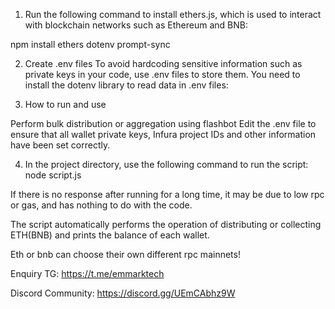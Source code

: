 1. Run the following command to install ethers.js, which is used to interact with blockchain networks such as Ethereum and BNB:


npm install ethers dotenv prompt-sync

2. Create .env files To avoid hardcoding sensitive information such as private keys in your code, use .env files to store them. You need to install the dotenv library to read data in .env files:



3. How to run and use

Perform bulk distribution or aggregation using flashbot
Edit the .env file to ensure that all wallet private keys, Infura project IDs and other information have been set correctly.

4. In the project directory, use the following command to run the script: node script.js

If there is no response after running for a long time, it may be due to low rpc or gas, and has nothing to do with the code.

The script automatically performs the operation of distributing or collecting ETH(BNB) and prints the balance of each wallet.

Eth or bnb can choose their own different rpc mainnets!

Enquiry TG: https://t.me/emmarktech

Discord Community: https://discord.gg/UEmCAbhz9W
